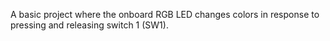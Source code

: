 A basic project where the onboard RGB LED changes colors in response to pressing and releasing switch 1 (SW1).
